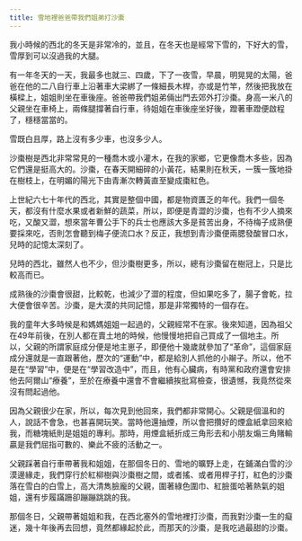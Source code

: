 ```yaml
---
title: 雪地裡爸爸帶我們姐弟打沙棗
---
```


我小時候的西北的冬天是非常冷的，並且，在冬天也是經常下雪的，下好大的雪，雪厚到可以沒過我的大腿。

有一年冬天的一天，我最多也就三、四歲，下了一夜雪，早晨，明晃晃的太陽，爸爸在他的二八自行車上沿著車大梁綁了一條細長木桿，亦或是竹竿，然後把我放在橫樑上，姐姐則坐在車後座。爸爸帶我們姐弟倆出門去郊外打沙棗。身高一米八的父親坐在車椅上，兩條腿撐著自行車，待姐姐在車後座坐好後，蹬著車蹬便啟程了，穩穩當當的。

雪既白且厚，路上沒有多少車，也沒多少人。

沙棗樹是西北非常常見的一種喬木或小灌木，在我的家鄉，它更像喬木多些，因為它們還是挺高大的。沙棗，在春天開細碎的小黃花，結果則在秋天，一簇一簇地掛在樹枝上，在明媚的陽光下由青漸次轉黃直至變成棗紅色。

上世紀六七十年代的西北，其實是整個中國，都是物資匱乏的年代。我們一個冬天，都沒有什麼水果或者新鮮的蔬菜，所以，即便是青澀的沙棗，也有不少人摘來吃，又酸又澀，想來當年曹公手下的兵士也應該大多是貧苦出身，不待梅子成熟便要採來吃，否則怎會聽到梅子便流口水？反正，我想到青沙棗便兩腮發酸冒口水，兒時的記憶太深刻了。

兒時的西北，雖然人也不少，但沙棗樹更多，所以，總有沙棗留在樹冠上，只是比較高而已。

成熟後的沙棗會很甜，比較乾，也減少了澀的程度，但如果吃多了，腸子會乾，拉大便會很辛苦。沙棗，是大漠的共同記憶，那是非常獨特的一個存在。

我的童年大多時候是和媽媽姐姐一起過的，父親經常不在家。後來知道，因為祖父在49年前後，在別人都在賣土地的時候，他慢慢地把自己買成了一個地主。所以，父親的所謂家庭成分便是地主崽子，即便他十幾歲就參加了“革命”，這個家庭成分還就是一直跟著他，歷次的“運動”中，都是給別人抓他的小辮子。所以，他不是在“學習”中，便是在“學習改造中”，而且，他有心臟病，有時黨和政府還會安排他去阿爾山“療養”，至於在療養中還會不會繼續挨批寫檢查，很遺憾，我竟然從來沒有問起過他。

因為父親很少在家，所以，每次見到他回來，我們都非常開心。父親是個溫和的人，說話不會急，也甚喜開玩笑。當時他還抽煙，所以會把攢好的煙盒紙拿回來給我，而糖塊紙則是姐姐的專利。那時，用煙盒紙折成三角形去和小朋友煽三角賭輸贏是我們屈指可數的、樂此不疲的活動之一。

父親踩著自行車帶著我和姐姐，在那個冬日的、雪地的曠野上走，在鋪滿白雪的沙漠邊緣走，我們穿行於紅柳樹與沙棗樹之間，或者搖、或者用桿子打，紅色的沙棗落在雪白的白雪上，高大清雋臉龐的父親，圍著綠色圍巾、紅臉蛋哈著熱氣的姐姐，還有步履蹣跚卻蹦蹦跳跳的我。

那個冬日，父親帶著姐姐和我，在西北塞外的雪地裡打沙棗，而我對沙棗一生的癡迷，幾十年後再去回想，竟然都緣起於此，而那天的沙棗，是我吃過最甜的沙棗。